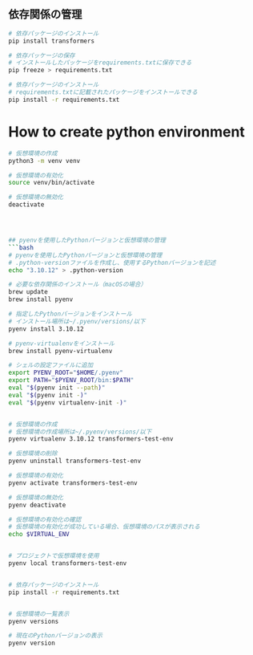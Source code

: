 ## 依存関係の管理
```bash
# 依存パッケージのインストール
pip install transformers

# 依存パッケージの保存
# インストールしたパッケージをrequirements.txtに保存できる
pip freeze > requirements.txt

# 依存パッケージのインストール
# requirements.txtに記載されたパッケージをインストールできる
pip install -r requirements.txt
```


# How to create python environment

```bash
# 仮想環境の作成
python3 -m venv venv

# 仮想環境の有効化
source venv/bin/activate

# 仮想環境の無効化
deactivate




## pyenvを使用したPythonバージョンと仮想環境の管理
```bash
# pyenvを使用したPythonバージョンと仮想環境の管理
# .python-versionファイルを作成し、使用するPythonバージョンを記述
echo "3.10.12" > .python-version

# 必要な依存関係のインストール（macOSの場合）
brew update
brew install pyenv

# 指定したPythonバージョンをインストール
# インストール場所は~/.pyenv/versions/以下
pyenv install 3.10.12

# pyenv-virtualenvをインストール
brew install pyenv-virtualenv

# シェルの設定ファイルに追加
export PYENV_ROOT="$HOME/.pyenv"
export PATH="$PYENV_ROOT/bin:$PATH"
eval "$(pyenv init --path)"
eval "$(pyenv init -)"
eval "$(pyenv virtualenv-init -)"


# 仮想環境の作成
# 仮想環境の作成場所は~/.pyenv/versions/以下
pyenv virtualenv 3.10.12 transformers-test-env

# 仮想環境の削除
pyenv uninstall transformers-test-env

# 仮想環境の有効化
pyenv activate transformers-test-env

# 仮想環境の無効化
pyenv deactivate

# 仮想環境の有効化の確認
# 仮想環境の有効化が成功している場合、仮想環境のパスが表示される
echo $VIRTUAL_ENV


# プロジェクトで仮想環境を使用
pyenv local transformers-test-env


# 依存パッケージのインストール
pip install -r requirements.txt


# 仮想環境の一覧表示
pyenv versions

# 現在のPythonバージョンの表示
pyenv version


```

